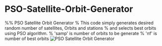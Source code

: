 # PSO-Satellite-Orbit-Generator
%% PSO Satellite Orbit Generator
% This code simply generates desired random number of satellites, Orbits and stations
% and selects best orbits using PSO algorithm. 
% 'samp' is number of orbits to be generate
% 'nf' is number of best orbits
![PSO Satellite Orbit Generator](https://user-images.githubusercontent.com/11339420/153305532-8b35697a-aef5-439f-aa21-88bcac5684bb.gif)

